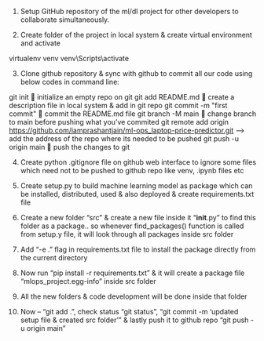 1.	Setup GitHub repository of the ml/dl project for other developers to collaborate simultaneously.

2.	Create folder of the project in local system & create virtual environment and activate

virtualenv venv
venv\Scripts\activate

3.	Clone github repository & sync with github to commit all our code using below codes in command line:

git init  initialize an empty repo on git
git add README.md  create a description file in local system & add in git repo
git commit -m "first commit"  commit the README.md file
git branch -M main  change branch to main before pushing what you’ve commited
git remote add origin https://github.com/iamprashantjain/ml-ops_laptop-price-predictor.git --> add the address of the repo where its needed to be pushed
git push -u origin main  push the changes to git

4.	Create python .gitignore file on github web interface to ignore some files which need not to be pushed to github repo like venv, .ipynb files etc 

5.	Create setup.py to build machine learning model as package which can be installed, distributed, used & also deployed & create requirements.txt  file

6.	Create a new folder “src” & create a new file inside it “__init__.py” to find this folder as a package.. so whenever find_packages() function is called from setup.y file, it will look through all packages inside src folder 

7.	Add “-e .” flag in requirements.txt file to install the package directly from the current directory

8.	Now run “pip install -r requirements.txt” & it will create a package file “mlops_project.egg-info” inside src folder

9.	All the new folders & code development will be done inside that folder 

10.	Now – “git add .”, check status “git status”, “git commit -m ‘updated setup file & created src folder’” & lastly push it to github repo “git push -u origin main”

